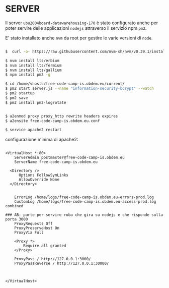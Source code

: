 SERVER
============

Il server `ubu2004board-datawarehousing-170` è stato configurato anche per poter servire delle applicazioni `nodejs`
attraverso il servizio npm `pm2`.

E' stato installato anche `nvm` da root per gestire le varie versioni di `node`.

```bash

$  curl -o- https://raw.githubusercontent.com/nvm-sh/nvm/v0.39.1/install.sh | bash

$ nvm install lts/erbium
$ nvm install lts/fermium
$ nvm install lts/gallium
$ npm install pm2 -g

$ cd /home/vhosts/free-code-camp-is.obdem.eu/current/
$ pm2 start server.js --name "information-security-bcrypt" --watch
$ pm2 startup
$ pm2 save
$ pm2 install pm2-logrotate


$ a2enmod proxy proxy_http rewrite headers expires
$ a2ensite free-code-camp-is.obdem.eu.conf

$ service apache2 restart

```

configurazione minima di apache2:
```text

<VirtualHost *:80>
    ServerAdmin postmaster@free-code-camp-is.obdem.eu
    ServerName free-code-camp-is.obdem.eu

  <Directory />
      Options FollowSymLinks
      AllowOverride None
  </Directory>


    ErrorLog /home/logs/free-code-camp-is.obdem.eu-errors-prod.log
    CustomLog /home/logs/free-code-camp-is.obdem.eu-access-prod.log combined

### AB: parte per servire roba che gira su nodejs e che risponde sulla porta 3000
    ProxyRequests Off
    ProxyPreserveHost On
    ProxyVia Full

    <Proxy *>
        Require all granted
    </Proxy>

    ProxyPass / http://127.0.0.1:3000/
    ProxyPassReverse / http://127.0.0.1:30000/



</VirtualHost>


```